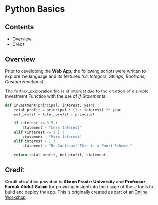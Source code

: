 # Python Basics

## Contents
* [Overview](#Overview)
* [Credit](#Credit)

## Overview
Prior to developing the <b>Web App</b>, the following scripts were written to
explore the language and its features <i>(i.e. Integers, Strings, Booleans, Custom Functions)</i>.

The <a href = "further_exploration.py">further_exploration</a> file is of interest due to the creation of a
simple Investment Function with the use of <i>If Statements</i>.

```python
def investment(principal, interest, year) :
    total_profit = principal * (1 + interest) ** year
    net_profit = total_profit - principal

    if interest <= 0.5 :
        statement = "Less Interest"
    elif (interest <= 1 ) :
        statement = "More Interest"
    elif interest > 1 :
        statement = "Be Cautious! This is a Ponzi Scheme."

    return total_profit, net_profit, statement
```

## Credit
Credit should be provided to <b>Simon Frasier University</b> and <b>Professor Farouk Abdul-Salam</b> for providing
insight into the usage of these tools to build and deploy the app. This is originally created as part of an
<a href = "https://sites.google.com/view/farouk-abdul-salam/my-teaching-workshop/workshop?authuser=0">Online Workshop</a>.
